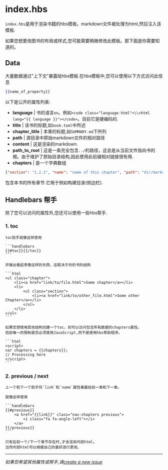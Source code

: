 # index.hbs

`index.hbs`是用于渲染书籍的hbs模板。markdown文件被处理为html,然后注入该模板.

如果您想更改图书的布局或样式,您可能需要稍微修改此模板。那下面是你需要知道的。

## Data

大量数据通过"上下文"暴露给hbs模板.在hbs模板中,您可以使用以下方式访问此信息

```handlebars
{{name_of_property}}
```

以下是公开的属性列表: 
- **language** | 书的语言`en`。例如`<code class="language-html">\\<html lang="{{ language }}"></code>`。目前它是硬编码的.
- **title** | 该书的标题,如`book.toml`中所述
- **chapter_title** | 本章的标题,如`SUMMARY.md`下所列
- **path** | 源目录中原始markdown文件的相对路径
- **content** | 这是渲染的markdown.
- **path_to_root** | 这是一条完全包含`../`的路径，这会是从当前文件指向书的根。由于维护了原始目录结构,因此使用此前缀相对链接很有用.
- **chapters** | 是一个字典数组

```json
{"section": "1.2.1", "name": "name of this chapter", "path": "dir/markdown.md"}
```
包含本书的所有章节.它用于例如构建目录(侧边栏).

## Handlebars 帮手

除了您可以访问的属性外,您还可以使用一些hbs帮手.

### 1. toc

````
toc助手就像这样使用

```handlebars
{{#toc}}{{/toc}}
```

并输出看起来像这样的东西，这取决于你的书的结构

```html
<ul class="chapter">
    <li><a href="link/to/file.html">Some chapter</a></li>
    <li>
        <ul class="section">
            <li><a href="link/to/other_file.html">Some other Chapter</a></li>
        </ul>
    </li>
</ul>
```

如果您想使用其他结构创建一个toc，则可以访问包含所有数据的chapters属性。
目前唯一的限制是您必须使用JavaScript,而不是使用hbs帮助程序。

```html
<script>
var chapters = {{chapters}};
// Processing here
</script>
```
````

### 2. previous / next

````
上一个和下一个助手将`link`和`name`属性暴露给前一章和下一章。

就像这样使用

```handlebars
{{#previous}}
    <a href="{{link}}" class="nav-chapters previous">
        <i class="fa fa-angle-left"></i>
    </a>
{{/previous}}
```

只有在前一个/下一个章节存在时,才会渲染内部html。
当然内部html可以根据自己的喜好进行更改。
````

* * *

*如果您希望其他属性或帮手,请[create a new
issue](https://github.com/rust-lang-nursery/mdBook/issues)*
